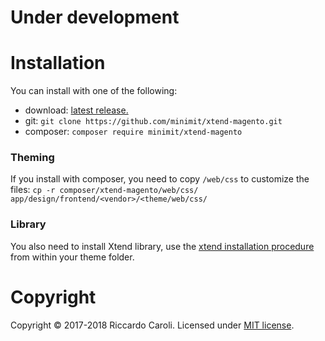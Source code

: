 
# Under development

# Installation

You can install with one of the following:
* download: [latest release.](https://github.com/minimit/xtend-magento/releases/latest)
* git: `git clone https://github.com/minimit/xtend-magento.git`
* composer: `composer require minimit/xtend-magento`

### Theming

If you install with composer, you need to copy `/web/css` to customize the files:
`cp -r composer/xtend-magento/web/css/ app/design/frontend/<vendor>/<theme/web/css/`

### Library

You also need to install Xtend library, use the [xtend installation procedure](https://github.com/minimit/xtend#installation) from 
within your theme folder.

# Copyright

Copyright © 2017-2018 Riccardo Caroli. Licensed under [MIT license](http://www.opensource.org/licenses/mit-license.php).

